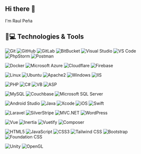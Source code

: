 ## Hi there 👋

<!--
**DevAccess/DevAccess** is a ✨ _special_ ✨ repository because its `README.md` (this file) appears on your GitHub profile.

Here are some ideas to get you started:

- 🔭 I’m currently working on ...
- 🌱 I’m currently learning ...
- 👯 I’m looking to collaborate on ...
- 🤔 I’m looking for help with ...
- 💬 Ask me about ...
- 📫 How to reach me: ...
- 😄 Pronouns: ...
- ⚡ Fun fact: ...
-->

I'm Raul Peña

## 🚀💻 Technologies & Tools

  ![Git](https://img.shields.io/badge/-Git-black?style=flat-square&logo=git)
  ![GitHub](https://img.shields.io/badge/-GitHub-181717?style=flat-square&logo=github)
  ![GitLab](https://img.shields.io/badge/-GitLab-FCA121?style=flat-square&logo=gitlab)
  ![BitBucket](https://img.shields.io/badge/-BitBucket-darkblue?style=flat-square&logo=bitbucket)
  ![Visual Studio](https://img.shields.io/badge/-Visual%20Studio-5d2b90?style=flat-square&logo=visualstudio)
  ![VS Code](https://img.shields.io/badge/-VS%20Code-007ACC?style=flat-square&logo=visual-studio-code)
  ![PhpStorm](https://img.shields.io/badge/-PhpStorm%20IDEA-black?style=flat-square&logo=phpstorm)
  ![Postman](https://img.shields.io/badge/Postman-black?style=flat-square&logo=postman)
  
  ![Docker](https://img.shields.io/badge/Docker-black?style=square&logo=docker)
  ![Microsoft Azure](https://img.shields.io/badge/Microsoft%20Azure-007ACC?style=square&logo=microsoftazure)
  ![Cloudflare](https://img.shields.io/badge/Cloudflare-black?style=square&logo=cloudflare)
  ![Firebase](https://img.shields.io/badge/Firebase-black?style=square&logo=firebase)
  
  ![Linux](https://img.shields.io/badge/Linux-black?style=flat-square&logo=linux)
  ![Ubuntu](https://img.shields.io/badge/Ubuntu-black?style=flat-square&logo=ubuntu)
  ![Apache2](https://img.shields.io/badge/Apache2-black?style=flat-square&logo=apache)
  ![Windows](https://img.shields.io/badge/Windows-357EC7?style=flat-square&logo=windows)
  ![IIS](https://img.shields.io/badge/IIS%20Web%20Server-01BCF3?style=flat-square&logo=windows)
  
  ![PHP](https://img.shields.io/badge/PHP-black?style=flat-square&logo=php)
  ![C#](https://img.shields.io/badge/C%23%20.NET-black?style=flat-square&logo=csharp)
  ![VB](https://img.shields.io/badge/VB.NET-black?style=flat-square&logo=dotnet)
  ![ASP](https://img.shields.io/badge/ASP.NET-black?style=flat-square&logo=dotnet)
  
  ![MySQL](https://img.shields.io/badge/-MySQL-black?style=flat-square&logo=mysql)
  ![Couchbase](https://img.shields.io/badge/Couchbase-black?style=square&logo=couchbase)
  ![Microsoft SQL Server](https://img.shields.io/badge/MS%20SQL-black?style=square&logo=microsoftsqlserver)
  
  ![Android Studio](https://img.shields.io/badge/-Android%20Studio-7FB14A?style=flat-square&logo=androidstudio)
  ![Java](https://img.shields.io/badge/-Java-FF9811?style=square&logo=oracle)
  ![Xcode](https://img.shields.io/badge/-Xcode-black?style=flat-square&logo=xcode)
  ![iOS](https://img.shields.io/badge/-iOS-black?style=square&logo=ios)
  ![Swift](https://img.shields.io/badge/-Swift/Swift%20UI-black?style=square&logo=swift)
  
  ![Laravel](https://img.shields.io/badge/Laravel-white?style=square&logo=laravel)
  ![SilverStripe](https://img.shields.io/badge/SilverStripe-blue?style=square)
  ![MVC.NET](https://img.shields.io/badge/MVC%20.NET-black?style=square&logo=dotnet)
  ![WordPress](https://img.shields.io/badge/WordPress-black?style=square&logo=wordpress)
  
  ![Vue](https://img.shields.io/badge/-Vue.js-white?style=square&logo=Vue.js)
  ![Inertia](https://img.shields.io/badge/-Inertia.js-9260EC?style=square)
  ![Vuetify](https://img.shields.io/badge/-Vuetify-black?style=square&logo=vuetify)
  ![Composer](https://img.shields.io/badge/-Composer-89552C?style=square&logo=composer)
  
  ![HTML5](https://img.shields.io/badge/-HTML5-3b2e5a?style=square&logo=html5)
  ![JavaScript](https://img.shields.io/badge/-JavaScript-3b2e5a?style=square&logo=JavaScript)
  ![CSS3](https://img.shields.io/badge/-CSS3-black?style=square&logo=css3)
  ![Tailwind CSS](https://img.shields.io/badge/-Tailwind%20CSS-black?style=square&logo=tailwindcss)
  ![Bootstrap](https://img.shields.io/badge/-Bootstrap-5A4180?style=square&logo=bootstrap)
  ![Foundation CSS](https://img.shields.io/badge/-Foundation%20CSS-1583CC?style=square)
  
  ![Unity](https://img.shields.io/badge/-Unity-black?style=square&logo=unity)
  ![OpenGL](https://img.shields.io/badge/-OpenGL-white?style=square&logo=opengl)
  

